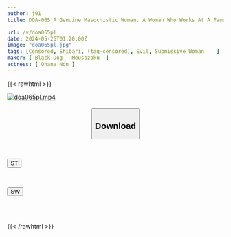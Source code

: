 ```yaml
---
author: j91
title: DOA-065 A Genuine Masochistic Woman. A Woman Who Works At A Famous Trading Company. A Woman Who Is Good At Her Job Is A Pervert.

url: /v/doa065pl
date: 2024-05-25T01:20:00Z
image: "doa065pl.jpg"
tags: [Censored, Shibari, (tag-censored), Evil, Submissive Woman	]
maker: [ Black Dog - Mousozoku  ]
actress: [ Ohana Non ]
---
```



{{< rawhtml >}}

<div class="video" data-videoid="xOb4bVl2mlckJ7Y">
    <a href="javascript:;">
        <img src="/v/doa065pl/doa065pl.jpg" width="WIDTH" height="HEIGHT" alt="doa065pl.mp4" loading="lazy">
    </a>
</div>

<script type="text/javascript" src="https://j91.asia/asset/on-demand-st.js"></script>

<br>
  <link rel="stylesheet" href="https://j91.asia/asset/bs5.css">
  
  <center>
  <button class="btn btn-primary" type="button" data-bs-toggle="collapse" data-bs-target=".multi-collapse" aria-expanded="false" aria-controls="multiCollapseExample1 multiCollapseExample2"><h2>Download</h2></button></center>
</p>
<div class="row">
  <div class="col">
    <div class="collapse multi-collapse" id="multiCollapseExample1">
      <div class="card card-body">
	      	      <br>
<div class="buttons">  
<p><a href="/v/doa065pl/st.html" target="_blank"><button class="btn-hover color-3"><i class="fa fa-download"></i> ST</button></a></p></div>
    </div>
  </div>
</div>
  <div class="col">
    <div class="collapse multi-collapse" id="multiCollapseExample2">
      <div class="card card-body">
	      <br>
<div class="buttons">
<p><a href="/v/doa065pl/sw.html" target="_blank"><button class="btn-hover color-2"><i class="fa fa-download"></i> SW</button></a></p></div>
<br><br>
      </div>
    </div>
  </div>
</div>

{{< /rawhtml >}}